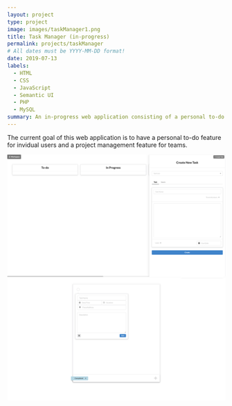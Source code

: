 ```yaml
---
layout: project
type: project
image: images/taskManager1.png
title: Task Manager (in-progress)
permalink: projects/taskManager
# All dates must be YYYY-MM-DD format!
date: 2019-07-13
labels:
  - HTML
  - CSS
  - JavaScript
  - Semantic UI
  - PHP
  - MySQL
summary: An in-progress web application consisting of a personal to-do feature for invidual users and a project management feature for teams.
---
```


The current goal of this web application is to have a personal to-do feature for invidual users and a project management feature for teams.

<img class="ui large image" src="../images/taskManager1.png">
<img class="ui large image" src="../images/taskManager2.png">
